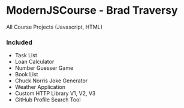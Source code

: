 # ModernJSCourse - Brad Traversy
All Course Projects (Javascript, HTML)

### Included
- Task List
- Loan Calculator
- Number Guesser Game
- Book List
- Chuck Norris Joke Generator
- Weather Application
- Custom HTTP Library V1, V2, V3
- GitHub Profile Search Tool
